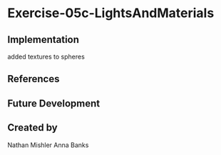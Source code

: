 # Exercise-05c-LightsAndMaterials


## Implementation
added textures to spheres
## References

## Future Development

## Created by
Nathan Mishler
Anna Banks
